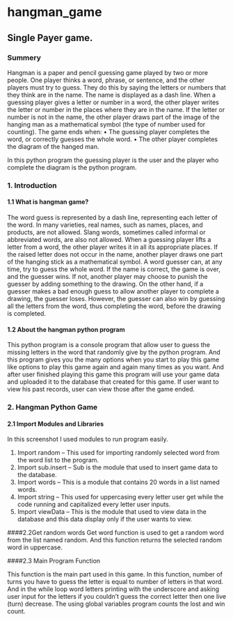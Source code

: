 # hangman_game
## Single Payer game.
### Summery

Hangman is a paper and pencil guessing game played by two or more people. One player thinks a word, phrase, or sentence, and the other players must try to guess. They do this by saying the letters or numbers that they think are in the name. The name is displayed as a dash line. When a guessing player gives a letter or number in a word, the other player writes the letter or number in the places where they are in the name. If the letter or number is not in the name, the other player draws part of the image of the hanging man as a mathematical symbol (the type of number used for counting).
The game ends when:
•	The guessing player completes the word, or correctly guesses the whole word.
•	The other player completes the diagram of the hanged man.

In this python program the guessing player is the user and the player who complete the diagram is the python program.

### 1.	Introduction

#### 1.1 What is hangman game?

The word guess is represented by a dash line, representing each letter of the word. In many varieties, real names, such as names, places, and products, are not allowed. Slang words, sometimes called informal or abbreviated words, are also not allowed. When a guessing player lifts a letter from a word, the other player writes it in all its appropriate places. If the raised letter does not occur in the name, another player draws one part of the hanging stick as a mathematical symbol. A word guesser can, at any time, try to guess the whole word. If the name is correct, the game is over, and the guesser wins. If not, another player may choose to punish the guesser by adding something to the drawing. On the other hand, if a guesser makes a bad enough guess to allow another player to complete a drawing, the guesser loses. However, the guesser can also win by guessing all the letters from the word, thus completing the word, before the drawing is completed.

#### 1.2 About the hangman python program

This python program is a console program that allow user to guess the missing letters in the word that randomly give by the python program. And this program gives you the many options when you start to play this game like options to play this game again and again many times as you want. And after user finished playing this game this program will use your game data and uploaded it to the database that created for this game. If user want to view his past records, user can view those after the game ended. 

### 2.	Hangman Python Game

#### 2.1 Import Modules and Libraries


In this screenshot I used modules to run program easily.
1.	Import random – This used for importing randomly selected word from the word list to the program.
2.	Import sub.insert – Sub is the module that used to insert game data to the database.
3.	Import words – This is a module that contains 20 words in a list named words.
4.	Import string – This used for uppercasing every letter user get while the code running and capitalized every letter user inputs. 
5.	Import viewData – This is the module that used to view data in the database and this data display only if the user wants to view.

####2.2Get random words
Get word function is used to get a random word from the list named random. And this function returns the selected random word in uppercase. 

####2.3 Main Program Function

 
This function is the main part used in this game. In this function, number of turns you have to guess the letter is equal to number of letters in that word. And in the while loop word letters printing with the underscore and asking user input for the letters if you couldn’t guess the correct letter then one live (turn) decrease. The using global variables program counts the lost and win count.





